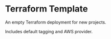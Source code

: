 # Terraform Template

An empty Terraform deployment for new projects.

Includes default tagging and AWS provider.
